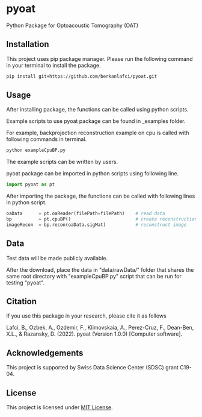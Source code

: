 pyoat
=======================================================

Python Package for Optoacoustic Tomography (OAT)

Installation
-------------------------------------------------------
This project uses pip package manager. Please run the following command in your terminal to install the package.
```bash
pip install git+https://github.com/berkanlafci/pyoat.git
```

Usage
-------------------------------------------------------
After installing package, the functions can be called using python scripts.

Example scripts to use pyoat package can be found in _examples folder.

For example, backprojection reconstruction example on cpu is called with following commands in terminal.
```bash
python exampleCpuBP.py
```
The example scripts can be written by users.

pyoat package can be imported in python scripts using following line.
```python
import pyoat as pt
```
After importing the package, the functions can be called with following lines in python script.
```python
oaData      = pt.oaReader(filePath=filePath) 	# read data
bp          = pt.cpuBP()                      	# create reconstruction object
imageRecon  = bp.recon(oaData.sigMat)         	# reconstruct image
```

Data
-------------------------------------------------------
Test data will be made publicly available.

After the download, place the data in "data/rawData/" folder that shares the same root directory with "exampleCpuBP.py" script that can be run for testing "pyoat".

Citation
-------------------------------------------------------
If you use this package in your research, please cite it as follows

Lafci, B., Ozbek, A., Ozdemir, F., Klimovskaia, A., Perez-Cruz, F., Dean-Ben, X.L., & Razansky, D. (2022). pyoat (Version 1.0.0) [Computer software].

Acknowledgements
-------------------------------------------------------
This project is supported by Swiss Data Science Center (SDSC) grant C19-04.

License
-------------------------------------------------------
This project is licensed under [MIT License](https://mit-license.org/).
